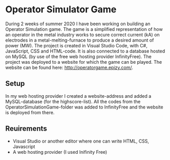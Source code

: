 # Operator Simulator Game #

During 2 weeks of summer 2020 I have been working on building an Operator Simulation game. 
The game is a simplified representation of how an operator in the metal industry works to secure correct current (kA) on electrodes in a metal-melting-furnace to produce a desired amount of power (MW). 
The project is created in Visual Studio Code, with C#, JavaScript, CSS and HTML-code. It is also connected to a database hosted on MySQL (by use of the free web hosting provider InfinityFree). The project was deployed to a website for which the game can be played. The website can be found here: http://operatorgame.epizy.com/.

## Setup ##

In my web hosting provider I created a website-address and added a MySQL-database (for the highscore-list). All the codes from the OperatorSimulationGame-folder was added to InfinityFree and the website is deployed from there. 

## Reuirements ##

- Visual Studio or another editor where one can write HTML, CSS, Javascript
- A web hosting provider (I used Inifinity Free)
